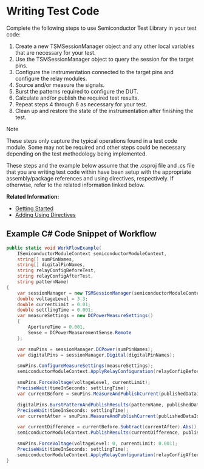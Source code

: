 # Writing Test Code

Complete the following steps to use Semiconductor Test Library in your test code:

1. Create a new TSMSessionManager object and any other local variables that are necessary for your test.
2. Use the TSMSessionManager object to query the session for the target pins.
3. Configure the instrumentation connected to the target pins and configure the relay modules.
4. Source and/or measure the signals.
5. Burst the patterns required to configure the DUT.
6. Calculate and/or publish the required test results.
7. Repeat steps 4 through 6 as necessary for your test.
8. Clean up and restore the state of the instrumentation after finishing the test.

> [!NOTE]
> These steps only capture the typical operations found in a test code module. Some may not be required and other steps could be necessary depending on the test methodology being implemented.
>
> These steps and the example below assume that the .csproj file and .cs file that you are writing test code within have been setup with the appropriate assembly/package references and using directives, respectively. If otherwise, refer to the related information linked below.

**Related Information:**

- [Getting Started](../index.md#getting-started)
- [Adding Using Directives](AddingUsingDirectives.md)

## Example C# Code Snippet of Workflow

```C#
public static void WorkFlowExample(
    ISemiconductorModuleContext semiconductorModuleContext,
    string[] sumPinNames,
    string[] digitalPinNames,
    string relayConfigBeforeTest,
    string relayConfigAfterTest,
    string patternName)
{
    var sessionManager = new TSMSessionManager(semiconductorModuleContext);
    double voltageLevel = 3.3;
    double currentLimit = 0.01;
    double settlingTime = 0.001;
    var measureSettings = new DCPowerMeasureSettings()
    {
        ApertureTime = 0.001,
        Sense = DCPowerMeasurementSense.Remote
    };

    var smuPins = sessionManager.DCPower(sumPinNames);
    var digitalPins = sessionManager.Digital(digitalPinNames);

    smuPins.ConfigureMeasureSettings(measureSettings);
    semiconductorModuleContext.ApplyRelayConfiguration(relayConfigBeforeTest, waitSeconds: settlingTime);

    smuPins.ForceVoltage(voltageLevel, currentLimit);
    PreciseWait(timeInSeconds: settlingTime);
    var currentBefore = smuPins.MeasureAndPublishCurrent(publishedDataId: "CurrentBefore");

    digitalPins.BurstPatternAndPublishResults(patternName, publishedDataId: "PatternResults");
    PreciseWait(timeInSeconds: settlingTime);
    var currentAfter = smuPins.MeasureAndPublishCurrent(publishedDataId: "CurrentAfter");

    var currentDifference = currentBefore.Subtract(currentAfter).Abs();
    semiconductorModuleContext.PublishResults(currentDifference, publishedDataId: "CurrentDifference");

    smuPins.ForceVoltage(voltageLevel: 0, currentLimit: 0.001);
    PreciseWait(timeInSeconds: settlingTime);
    semiconductorModuleContext.ApplyRelayConfiguration(relayConfigAfterTest, waitSeconds: settlingTime);
}
```
